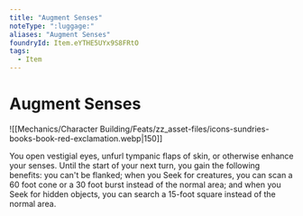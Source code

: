 ```yaml
---
title: "Augment Senses"
noteType: ":luggage:"
aliases: "Augment Senses"
foundryId: Item.eYTHE5UYx9S8FRtO
tags:
  - Item
---
```


# Augment Senses
![[Mechanics/Character Building/Feats/zz_asset-files/icons-sundries-books-book-red-exclamation.webp|150]]

You open vestigial eyes, unfurl tympanic flaps of skin, or otherwise enhance your senses. Until the start of your next turn, you gain the following benefits: you can't be flanked; when you Seek for creatures, you can scan a 60 foot cone or a 30 foot burst instead of the normal area; and when you Seek for hidden objects, you can search a 15-foot square instead of the normal area.


